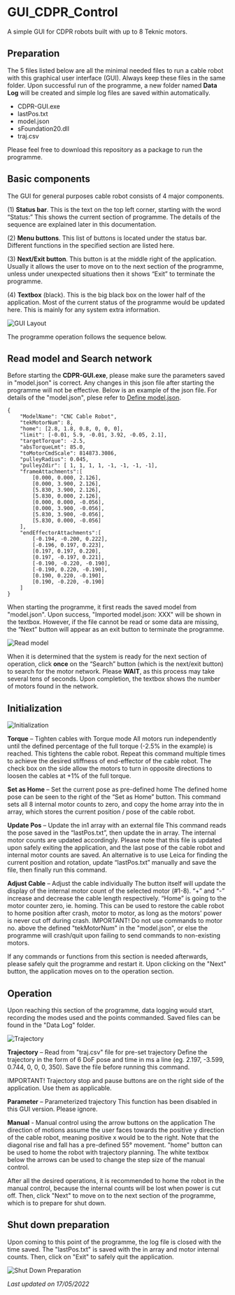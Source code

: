 # GUI_CDPR_Control
A simple GUI for CDPR robots built with up to 8 Teknic motors.

## Preparation
The 5 files listed below are all the minimal needed files to run a cable robot with this graphical user interface (GUI). Always keep these files in the same folder. Upon successful run of the programme, a new folder named **Data Log** will be created and simple log files are saved within automatically.

- CDPR-GUI.exe
- lastPos.txt
- model.json
- sFoundation20.dll
- traj.csv

Please feel free to download this repository as a package to run the programme.

## Basic components 
The GUI for general purposes cable robot consists of 4 major components. 

(1)	__Status bar__. This is the text on the top left corner, starting with the word “Status:” This shows the current section of programme. The details of the sequence are explained later in this documentation.

(2)	__Menu buttons__. This list of buttons is located under the status bar. Different functions in the specified section are listed here.

(3)	__Next/Exit button__. This button is at the middle right of the application. Usually it allows the user to move on to the next section of the programme, unless under unexpected situations then it shows “Exit” to terminate the programme.

(4)	__Textbox__ (black). This is the big black box on the lower half of the application. Most of the current status of the programme would be updated here. This is mainly for any system extra information.

![GUI Layout](https://github.com/lwylam/GUI_CDPR_Control/blob/main/images/stage1.png)

The programme operation follows the sequence below.

## Read model and Search network
Before starting the **CDPR-GUI.exe**, please make sure the parameters saved in "model.json" is correct. Any changes in this json file after starting the programme will not be effective. Below is an example of the json file. For details of the "model.json", plese refer to [Define model.json](https://github.com/lwylam/GUI_CDPR_Control/wiki/Define-model.json#element-explanation).

```
{
    "ModelName": "CNC Cable Robot",
    "tekMotorNum": 8,
    "home": [2.8, 1.8, 0.8, 0, 0, 0],
    "limit": [-0.01, 5.9, -0.01, 3.92, -0.05, 2.1],
    "targetTorque": -2.5,
    "absTorqueLmt": 85.0,
    "toMotorCmdScale": 814873.3086,
    "pulleyRadius": 0.045,
    "pulleyZdir": [ 1, 1, 1, 1, -1, -1, -1, -1],
    "frameAttachments":[
        [0.000, 0.000, 2.126],
        [0.000, 3.900, 2.126],
        [5.830, 3.900, 2.126],
        [5.830, 0.000, 2.126],
        [0.000, 0.000, -0.056],
        [0.000, 3.900, -0.056],
        [5.830, 3.900, -0.056],
        [5.830, 0.000, -0.056]
    ],
    "endEffectorAttachments":[
        [-0.194, -0.200, 0.222],
        [-0.196, 0.197, 0.223],
        [0.197, 0.197, 0.220],
        [0.197, -0.197, 0.221],
        [-0.190, -0.220, -0.190],
        [-0.190, 0.220, -0.190],
        [0.190, 0.220, -0.190],
        [0.190, -0.220, -0.190]
    ]
}
```

When starting the programme, it first reads the saved model from "model.json". Upon success, "Imported model.json: XXX" will be shown in the textbox. However, if the file cannot be read or some data are missing, the “Next” button will appear as an exit button to terminate the programme.

![Read model](https://github.com/lwylam/GUI_CDPR_Control/blob/main/images/stage0r.png)

When it is determined that the system is ready for the next section of operation, click __once__ on the “Search” button (which is the next/exit button) to search for the motor network. Please __WAIT__, as this process may take several tens of seconds. Upon completion, the textbox shows the number of motors found in the network.

## Initialization
![Initialization](https://github.com/lwylam/GUI_CDPR_Control/blob/main/images/stage1.png)

__Torque__ – Tighten cables with Torque mode
All motors run independently until the defined percentage of the full torque (-2.5% in the example) is reached. This tightens the cable robot. Repeat this command multiple times to achieve the desired stiffness of end-effector of the cable robot. The check box on the side allow the motors to turn in opposite directions to loosen the cables at +1% of the full torque.

__Set as Home__ – Set the current pose as pre-defined home
The defined home pose can be seen to the right of the “Set as Home” button. This command sets all 8 internal motor counts to zero, and copy the home array into the in array, which stores the current position / pose of the cable robot.

__Update Pos__ – Update the in1 array with an external file
This command reads the pose saved in the “lastPos.txt”, then update the in array. The internal motor counts are updated accordingly. Please note that this file is updated upon safely exiting the application, and the last pose of the cable robot and internal motor counts are saved.
An alternative is to use Leica for finding the current position and rotation, update “lastPos.txt” manually and save the file, then finally run this command.

__Adjust Cable__ – Adjust the cable individually
The button itself will update the display of the internal motor count of the selected motor (#1-8). “+” and “-” increase and decrease the cable length respectively. “Home” is going to the motor counter zero, ie. homing. This can be used to restore the cable robot to home position after crash, motor to motor, as long as the motors' power is never cut off during crash. IMPORTANT! Do not use commands to motor no. above the defined "tekMotorNum" in the "model.json", or else the programme will crash/quit upon failing to send commands to non-existing motors.

If any commands or functions from this section is needed afterwards, please safely quit the programme and restart it. Upon clicking on the "Next" button, the application moves on to the operation section.

## Operation
Upon reaching this section of the programme, data logging would start, recording the modes used and the points commanded. Saved files can be found in the "Data Log" folder.

![Trajectory](https://github.com/lwylam/GUI_CDPR_Control/blob/main/images/stage2t.png)

__Trajectory__ – Read from \"traj.csv\" file for pre-set trajectory
Define the trajectory in the form of 6 DoF pose and time in ms a line (eg. 2.197, -3.599, 0.744, 0, 0, 0, 350). Save the file before running this command.

IMPORTANT! Trajectory stop and pause buttons are on the right side of the application. Use them as applicable.

__Parameter__ – Parameterized trajectory
This function has been disabled in this GUI version. Please ignore.

__Manual__ - Manual control using the arrow buttons on the application
The direction of motions assume the user faces towards the positive y direction of the cable robot, meaning positive x would be to the right. Note that the diagonal rise and fall has a pre-defined 55° movement. "home" button can be used to home the robot with trajectory planning. The white textbox below the arrows can be used to change the step size of the manual control.

After all the desired operations, it is recommended to home the robot in the manual control, because the internal counts will be lost when power is cut off. Then, click "Next" to move on to the next section of the programme, which is to prepare for shut down.

## Shut down preparation
Upon coming to this point of the programme, the log file is closed with the time saved. The "lastPos.txt" is saved with the in array and motor internal counts. Then, click on "Exit" to safely quit the application.

![Shut Down Preparation](https://github.com/lwylam/GUI_CDPR_Control/blob/main/images/stage3.png)

_Last updated on 17/05/2022_
